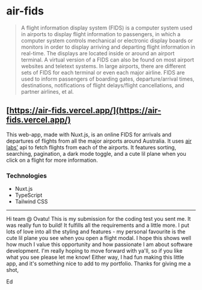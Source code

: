 # air-fids
> A flight information display system (FIDS) is a computer system used in airports to display flight information to passengers, in which a computer system controls mechanical or electronic display boards or monitors in order to display arriving and departing flight information in real-time. The displays are located inside or around an airport terminal. A virtual version of a FIDS can also be found on most airport websites and teletext systems. In large airports, there are different sets of FIDS for each terminal or even each major airline. FIDS are used to inform passengers of boarding gates, departure/arrival times, destinations, notifications of flight delays/flight cancellations, and partner airlines, et al.

## [https://air-fids.vercel.app/](https://air-fids.vercel.app/)
This web-app, made with Nuxt.js, is an online FIDS for arrivals and departures of flights from all the major airports around Australia. It uses [air labs'](https://airlabs.co/) api to fetch flights from each of the airports. It features sorting, searching, pagination, a dark mode toggle, and a cute lil plane when you click on a flight for more information.

### Technologies
- Nuxt.js
- TypeScript
- Tailwind CSS

---

Hi team @ Ovatu! This is my submission for the coding test you sent me. It was really fun to build! It fulfills all the requirements and a little more. I put lots of love into all the styling and features - my personal favourite is the cute lil plane you see when you open a flight modal. I hope this shows well how much I value this opportunity and how passionate I am about software development. I'm really hoping to move forward with ya'll, so if you like what you see please let me know! Either way, I had fun making this little app, and it's something nice to add to my portfolio. Thanks for giving me a shot,

Ed
